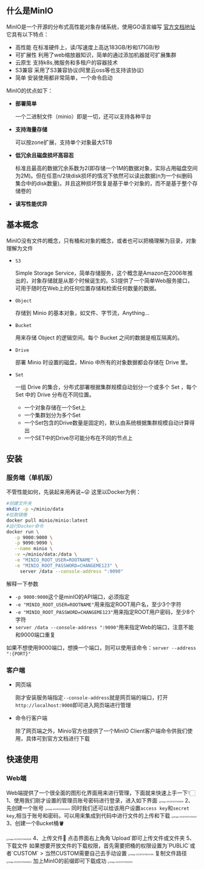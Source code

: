 ## 什么是MinIO
MinIO是一个开源的分布式高性能对象存储系统，使用GO语言编写
[官方文档地址](https://www.minio.org.cn/docs/minio/container/index.html)
它具有以下特点：
-   高性能 在标准硬件上，读/写速度上高达183GB/秒和171GB/秒
-   可扩展性 利用了web缩放器知识，简单的通过添加机器就可扩展集群
-   云原生   支持k8s,微服务和多租户的容器技术
-   S3兼容  采用了S3兼容协议(阿里云oss等也支持该协议)
-   简单   安装使用都非常简单，一个命令启动

MinIO的优点如下：
-   **部署简单**

    一个二进制文件（minio）即是一切，还可以支持各种平台

-   **支持海量存储**

    可以按zone扩展，支持单个对象最大5TB

-   **低冗余且磁盘损坏高容忍**

    标准且最高的数据冗余系数为2(即存储一个1M的数据对象，实际占用磁盘空间为2M)。但在任意n/2块disk损坏的情况下依然可以读出数据(n为一个纠删码集合中的disk数量)。并且这种损坏恢复是基于单个对象的，而不是基于整个存储卷的

-   **读写性能优异**
## 基本概念
MinIO没有文件的概念，只有桶和对象的概念，或者也可以把桶理解为目录，对象理解为文件
-   `S3`

    Simple Storage Service，简单存储服务，这个概念是Amazon在2006年推出的，对象存储就是从那个时候诞生的。S3提供了一个简单Web服务接口，可用于随时在Web上的任何位置存储和检索任何数量的数据。

-   `Object`

    存储到 Minio 的基本对象，如文件、字节流，Anything...

-   `Bucket`

    用来存储 Object 的逻辑空间。每个 Bucket 之间的数据是相互隔离的。

-   `Drive`

    部署 Minio 时设置的磁盘，Minio 中所有的对象数据都会存储在 Drive 里。

-   `Set`

    一组 Drive 的集合，分布式部署根据集群规模自动划分一个或多个 Set ，每个 Set 中的 Drive 分布在不同位置。

    -   一个对象存储在一个Set上
    -   一个集群划分为多个Set
    -   一个Set包含的Drive数量是固定的，默认由系统根据集群规模自动计算得出
    -   一个SET中的Drive尽可能分布在不同的节点上
## 安装
### 服务端（单机版）
不管性能如何，先装起来用再说~😜
这里以Docker为例：
```bash
#创建文件夹
mkdir -p ~/minio/data
#拉取镜像
docker pull minio/minio:latest
#运行Docker命令
docker run \
   -p 9000:9000 \
   -p 9090:9090 \
   --name minio \
   -v ~/minio/data:/data \
   -e "MINIO_ROOT_USER=ROOTNAME" \
   -e "MINIO_ROOT_PASSWORD=CHANGEME123" \
	 server /data --console-address ":9090"
```
解释一下参数
-   `-p 9000:9000`这个是minIO的API端口，必须指定
-   `-e "MINIO_ROOT_USER=ROOTNAME"`用来指定ROOT用户名，至少3个字符
-   `-e "MINIO_ROOT_PASSWORD=CHANGEME123"`用来指定ROOT用户密码，至少8个字符
-   `server /data --console-address ":9090"`用来指定Web的端口，注意不能和9000端口重复

​	如果不想使用9000端口，想换一个端口，则可以使用该命令：`server --address ":{PORT}"`
### 客户端
-   网页端

    刚才安装服务端指定`--console-address`就是网页端的端口，打开`http://localhost:9000`即可进入网页端进行管理

-   命令行客户端

    除了网页端之外，Minio官方也提供了一个MinIO Client客户端命令供我们使用，具体可到官方文档进行下载

## 快速使用
### Web端
Web端提供了一个很全面的图形化界面用来进行管理，下面就来快速上手一下👇🏻
1、使用我们刚才设置的管理员账号密码进行登录，进入如下界面
<img src="https://cdn.jsdelivr.net/gh/HoShum/PictureRepo/imgs/202307021114873.png" alt="image-20230702111409816" style="zoom: 33%;" />
2、先创建一个账号
<img src="https://cdn.jsdelivr.net/gh/HoShum/PictureRepo/imgs/202307021116702.png" alt="image-20230702111630676" style="zoom:33%;" />
同时我们还可以给该用户设置`access key`和`secret key`,相当于账号和密码，可以用来集成到代码中进行文件的上传和下载
<img src="https://cdn.jsdelivr.net/gh/HoShum/PictureRepo/imgs/202307021133296.png" alt="image-20230702113326247" style="zoom:33%;" />
3、创建一个Bucket桶🪣

<img src="https://cdn.jsdelivr.net/gh/HoShum/PictureRepo/imgs/202307021144385.png" alt="image-20230702114419356" style="zoom:33%;" />
4、上传文件📜
点击界面右上角角`Upload`即可上传文件或文件夹
5、下载文件
如果想要开放文件的下载权限，首先需要把桶的权限设置为`PUBLIC`或者`CUSTOM`
>   当然CUSTOM需要自己去手动设置
<img src="https://cdn.jsdelivr.net/gh/HoShum/PictureRepo/imgs/202307021156351.png" alt="image-20230702115647299" style="zoom:33%;" />
复制文件路径
<img src="https://cdn.jsdelivr.net/gh/HoShum/PictureRepo/imgs/202307021158627.png" alt="image-20230702115846583" style="zoom:33%;" />
​		加上MinIO的前缀即可下载成功
<img src="https://cdn.jsdelivr.net/gh/HoShum/PictureRepo/imgs/202307021159145.png" alt="image-20230702115928102" style="zoom:33%;" />